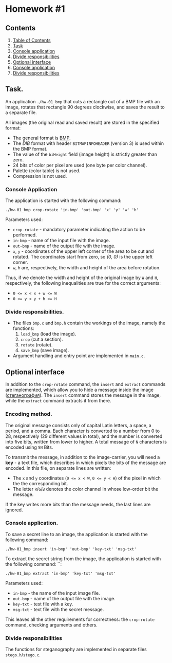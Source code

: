 # Homework #1

## Contents
1. [Table of Contents](##content)
1. [Task](#task)
1. [Console application](#console-application)
1. [Divide responsibilities](#divide-responsibilities)
1. [Optional interface](#optional-interface)
1. [Console application](#console-application-1)
1. [Divide responsibilities](#divide-responsibilities-1)

## Task.
An application `./hw-01_bmp` that cuts a rectangle out of a BMP file with an image,
rotates that rectangle 90 degrees clockwise, and saves the result to a separate
file.

All images (the original read and saved result) are stored in the specified format:

* The general format is [BMP](https://ru.wikipedia.org/wiki/BMP).
* The *DIB* format with header `BITMAPINFOHEADER` (version 3) is used within the BMP format.
* The value of the `biHeight` field (image height) is strictly greater than zero.
* 24 bits of color per pixel are used (one byte per color channel).
* Palette (color table) is not used.
* Compression is not used.

### Console Application
The application is started with the following command:

```
./hw-01_bmp crop-rotate 'in-bmp' 'out-bmp' 'x' 'y' 'w' 'h'
```

Parameters used:

* `crop-rotate` - mandatory parameter indicating the action to be performed.
* `in-bmp` - name of the input file with the image.
* `out-bmp` - name of the output file with the image.
* `x`, `y` - coordinates of the upper left corner of the area to be cut and rotated.
  The coordinates start from zero, so *(0, 0)* is the upper left corner.
* `w`, `h` are, respectively, the width and height of the area before rotation.

Thus, if we denote the width and height of the original image by `W` and `H`, respectively,
the following inequalities are true for the correct arguments:

* `0 <= x < x + w <= W`
* `0 <= y < y + h <= H`

### Divide responsibilities.
* The files `bmp.c` and `bmp.h` contain the workings of the image, namely the functions:
  1. `load_bmp` (load the image).
  1. `crop` (cut a section).
  1. `rotate` (rotate).
  1. `save_bmp` (save image).
* Argument handling and entry point are implemented in `main.c`.

## Optional interface
In addition to the `crop-rotate` command, the `insert` and `extract` commands are implemented,
which allow you to hide a message inside the image
([стеганография](https://ru.wikipedia.org/wiki/%D0%A1%D1%82%D0%B5%D0%B3%D0%B0%D0%BD%D0%BE%D0%B3%D1%80%D0%B0%D1%84%D0%B8%D1%8F)).
The `insert` command stores the message in the image, while the `extract` command extracts it from there.

### Encoding method.
The original message consists only of capital Latin letters, a space, a period, and a comma.
Each character is converted to a number from 0 to 28, respectively (29 different values in total),
and the number is converted into five bits, written from lower to higher.
A total message of `N` characters is encoded using `5N` Bits.

To transmit the message, in addition to the image-carrier, you will need a __key__ - a text file,
which describes in which pixels the bits of the message are encoded.
In this file, on separate lines are written:

* The `x` and `y` coordinates (`0 <= x < W`, `0 <= y < H`) of the pixel in which the
  the corresponding bit.
* The letter `R`/`G`/`B` denotes the color channel in whose low-order bit the
  message.

If the key writes more bits than the message needs, the last lines are ignored.

### Console application.
To save a secret line to an image, the application is started with the following command:
```
./hw-01_bmp insert 'in-bmp' 'out-bmp' 'key-txt' 'msg-txt'
```

To extract the secret string from the image, the application is started with the following command: ``:
```
./hw-01_bmp extract 'in-bmp' 'key-txt' 'msg-txt'
```

Parameters used:

* ``in-bmp`` - the name of the input image file.
* `out-bmp` - name of the output file with the image.
* `key-txt` - test file with a key.
* `msg-txt` - text file with the secret message.

This leaves all the other requirements for correctness: the `crop-rotate` command, checking arguments
and others.

### Divide responsibilities
The functions for steganography are implemented in separate files `stego.h`/`stego.c`.

